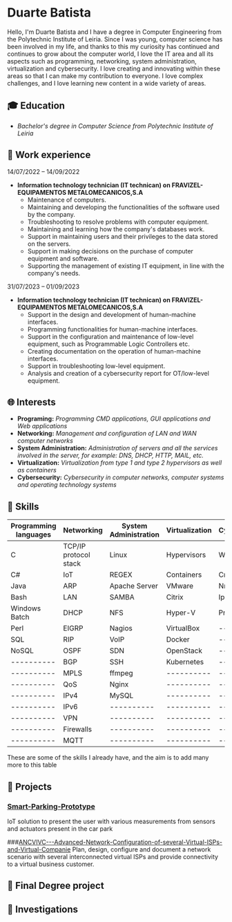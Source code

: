 # Duarte Batista

Hello, I'm Duarte Batista and I have a degree in Computer Engineering from the Polytechnic Institute of Leiria. Since I was young, computer science has been involved in my life, and thanks to this my curiosity has continued and continues to grow about the computer world, I love the IT area and all its aspects such as programming, networking, system administration, virtualization and cybersecurity. I love creating and innovating within these areas so that I can make my contribution to everyone. I love complex challenges, and I love learning new content in a wide variety of areas.

## 🎓 Education

- *Bachelor's degree in Computer Science from Polytechnic Institute of Leiria*

## 💼 Work experience

14/07/2022 – 14/09/2022
-  **Information technology technician (IT technican) on FRAVIZEL-EQUIPAMENTOS METALOMECANICOS,S.A**
    - Maintenance of computers.
    - Maintaining and developing the functionalities of the software used by the company.
    - Troubleshooting to resolve problems with computer equipment.
    - Maintaining and learning how the company's databases work.
    - Support in maintaining users and their privileges to the data stored on the servers.
    - Support in making decisions on the purchase of computer equipment and software.
    - Supporting the management of existing IT equipment, in line with the company's needs.

31/07/2023 – 01/09/2023
-  **Information technology technician (IT technican) on FRAVIZEL-EQUIPAMENTOS METALOMECANICOS,S.A**
    - Support in the design and development of human-machine interfaces.
    - Programming functionalities for human-machine interfaces.
    - Support in the configuration and maintenance of low-level equipment, such as Programmable Logic Controllers etc.
    - Creating documentation on the operation of human-machine interfaces.
    - Support in troubleshooting low-level equipment.
    - Analysis and creation of a cybersecurity report for OT/low-level equipment.

## 🌐 Interests

- **Programing:** *Programming CMD applications, GUI applications and Web applications*
- **Networking:** *Management and configuration of LAN and WAN computer networks*
- **System Administration:** *Administration of servers and all the services involved in the server, for example: DNS, DHCP, HTTP, MAIL, etc.*
- **Virtualization:** *Virtualization from type 1 and type 2 hypervisors as well as containers*
- **Cybersecurity:** *Cybersecurity in computer networks, computer systems and operating technology systems*

## 💾 Skills

| Programming languages   | Networking             | System Administration | Virtualization | Cybersecurity | Web Applications
| ----------              |----------              |----------|----------|----------|----------|
| C                       | TCP/IP protocol stack  | Linux |Hypervisors| Wireshark |JSON|
| C#                      | IoT                    | REGEX |Containers| Cryptography |XML|
| Java                    | ARP                    | Apache Server |VMware| Nmap |SOAP|
| Bash                    | LAN                    | SAMBA |Citrix| Iptables |HTTP|
| Windows Batch           | DHCP                   | NFS |Hyper-V| Proxy |HTTPS|
| Perl                    | EIGRP                  | Nagios  |VirtualBox|----------| Wordpress |
| SQL                     | RIP                    | VoIP |Docker|----------| HTML |
| NoSQL                   | OSPF                   | SDN  | OpenStack |----------| CSS |
| ----------              | BGP                    | SSH | Kubernetes|----------| PHP |
| ----------              | MPLS                   | ffmpeg |----------|----------| Laravel |
| ----------              | QoS                    | Nginx |----------|----------| JavaScript |
| ----------              | IPv4                   | MySQL |----------|----------| Vue.js |
| ----------              | IPv6                   |----------|----------|----------| API |
| ----------              | VPN                    |----------|----------|----------| API REST |
| ----------              | Firewalls              |----------|----------|----------| WebSocket
| ----------              | MQTT                   |----------|----------|----------|

These are some of the skills I already have, and the aim is to add many more to this table

## 📑 Projects 

### [Smart-Parking-Prototype](https://github.com/DuarteBatista/Smart-Parking-Prototype)
IoT solution to present the user with various measurements from sensors and actuators present in the car park

###[ANCVIVC---Advanced-Network-Configuration-of-several-Virtual-ISPs-and-Virtual-Companie](https://github.com/DuarteBatista/ANCVIVC---Advanced-Network-Configuration-of-several-Virtual-ISPs-and-Virtual-Companie)
Plan, design, configure and document a network scenario with several interconnected  virtual ISPs and provide connectivity to a virtual business customer.

## 📜 Final Degree project

## 🔎 Investigations


<!---
DuarteBatista/DuarteBatista is a ✨ special ✨ repository because its `README.md` (this file) appears on your GitHub profile.
You can click the Preview link to take a look at your changes.
--->
